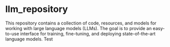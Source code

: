 # llm_repository

This repository contains a collection of code, resources, and models for working with large language models (LLMs). The goal is to provide an easy-to-use interface for training, fine-tuning, and deploying state-of-the-art language models.
Test

